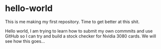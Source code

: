 # hello-world
This is me making my first repository. Time to get better at this shit.

Hello world, I am trying to learn how to submit my own commmits and use GitHub so I can try and build a stock checker for Nvidia 3080 cards. We will see how this goes...
